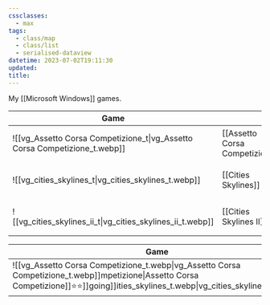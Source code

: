 ```yaml
---
cssclasses:
  - max
tags:
  - class/map
  - class/list
  - serialised-dataview
datetime: 2023-07-02T19:11:30
updated: 
title: 
---
```

My [[Microsoft Windows]] games.

<!-- QueryToSerialize: table without id embed(link(thumbnail)) as "Game", file.link as "", rating as Rating, link(split( filter(file.tags, (t) => startswith(t, "#status") )[0], "/" )[1]) as Status from #class/video-game where contains(platform, [[Microsoft Windows]]) sort file.name -->
<!-- SerializedQuery: table without id embed(link(thumbnail)) as "Game", file.link as "", rating as Rating, link(split( filter(file.tags, (t) => startswith(t, "#status") )[0], "/" )[1]) as Status from #class/video-game where contains(platform, [[Microsoft Windows]]) sort file.name -->

| Game                                                                                                 |                                                                            | Rating                               | Status                                   |
| ---------------------------------------------------------------------------------------------------- | -------------------------------------------------------------------------- | ------------------------------------ | ---------------------------------------- |
| ![[vg_Assetto Corsa Competizione_t\|vg_Assetto Corsa Competizione_t.webp]] | [[Assetto Corsa Competizione]] | [[4-star\|⭐️⭐️⭐️⭐️]] | [[ongoing]]     |
| ![[vg_cities_skylines_t\|vg_cities_skylines_t.webp]]                       | [[Cities Skylines]]                       | [[4-star\|⭐️⭐️⭐️⭐️]] | [[completed]] |
| ![[vg_cities_skylines_ii_t\|vg_cities_skylines_ii_t.webp]]                 | [[Cities Skylines II]]                 | [[3-star\|⭐️⭐️⭐️]]   | [[ongoing]]     |
<!-- SerializedQuery END -->
<!-- SerializedQuery: table without id embed(link(thumbnail)) as "Game", file.link as "", rating as Rating, link(split( filter(file.tags, (t) => startswith(t, "#status") )[0], "/" )[1]) as Status from #class/video-game where contains(platform, [[Microsoft Windows]]) sort file.name -->

| Game                                                                                                 |                                                                            | Rating                               | Status                                   |
| ---------------------------------------------------------------------------------------------------- | -------------------------------------------------------------------------- | ------------------------------------ | ---------------------------------------- |
| ![[vg_Assetto Corsa Competizione_t.webp\|vg_Assetto Corsa Competizione_t.webp]]mpetizione\|Assetto Corsa Competizione]]️⭐️⭐️]]going]]ities_skylines_t.webp\|vg_cities_skylines_t.webp]]  | [[Cities Skylines\|Cities Skylines]]       | [[4-star\|⭐️⭐️⭐️⭐️]]completed]]s_skylines_ii_t.webp\|vg_cities_skylines_ii_t.webp]]Cities Skylines II\|Cities Skylines II]] | [[3-star\|⭐️⭐️⭐️]]ongoing]]alizedQuery END -->

